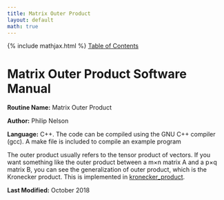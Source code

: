 ```yaml
---
title: Matrix Outer Product
layout: default
math: true
---
```

{% include mathjax.html %}
<a href="https://philipnelson5.github.io/math4610/SoftwareManual"> Table of Contents </a>
# Matrix Outer Product Software Manual

**Routine Name:** Matrix Outer Product

**Author:** Philip Nelson

**Language:** C++. The code can be compiled using the GNU C++ compiler (gcc). A make file is included to compile an example program

The outer product usually refers to the tensor product of vectors. If you want something like the outer product between a m×n matrix A and a p×q matrix B, you can see the generalization of outer product, which is the Kronecker product. This is implemented in [kronecker_product]("manual_kronecker_product.md").

**Last Modified:** October 2018
